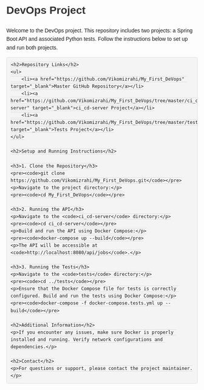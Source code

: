 <!DOCTYPE html>
<html lang="en">
<head>
    <meta charset="UTF-8">
    <meta name="viewport" content="width=device-width, initial-scale=1.0">
    <title>DevOps Project README</title>
    <style>
        body {
            font-family: Arial, sans-serif;
            line-height: 1.6;
            margin: 20px;
            padding: 0;
        }
        h1, h2, h3 {
            color: #333;
        }
        code {
            background-color: #f4f4f4;
            border: 1px solid #ddd;
            padding: 2px 4px;
            border-radius: 4px;
        }
        pre {
            background-color: #f4f4f4;
            border: 1px solid #ddd;
            padding: 10px;
            border-radius: 4px;
            overflow-x: auto;
        }
        ul {
            list-style-type: none;
            padding: 0;
        }
        ul li {
            margin-bottom: 10px;
        }
        a {
            color: #007bff;
            text-decoration: none;
        }
        a:hover {
            text-decoration: underline;
        }
    </style>
</head>
<body>
    <h1>DevOps Project</h1>
    <p>Welcome to the DevOps project. This repository includes two projects: a Spring Boot API and associated Python tests. Follow the instructions below to set up and run both projects.</p>

    <h2>Repository Links</h2>
    <ul>
        <li><a href="https://github.com/Vikomizrahi/My_First_DeVops" target="_blank">Master GitHub Repository</a></li>
        <li><a href="https://github.com/Vikomizrahi/My_First_DeVops/tree/master/ci_cd-server" target="_blank">ci_cd-server Project</a></li>
        <li><a href="https://github.com/Vikomizrahi/My_First_DeVops/tree/master/tests" target="_blank">Tests Project</a></li>
    </ul>

    <h2>Setup and Running Instructions</h2>

    <h3>1. Clone the Repository</h3>
    <pre><code>git clone https://github.com/Vikomizrahi/My_First_DeVops.git</code></pre>
    <p>Navigate to the project directory:</p>
    <pre><code>cd My_First_DeVops</code></pre>

    <h3>2. Running the API</h3>
    <p>Navigate to the <code>ci_cd-server</code> directory:</p>
    <pre><code>cd ci_cd-server</code></pre>
    <p>Build and run the API using Docker Compose:</p>
    <pre><code>docker-compose up --build</code></pre>
    <p>The API will be accessible at <code>http://localhost:8080/api/jobs</code>.</p>

    <h3>3. Running the Tests</h3>
    <p>Navigate to the <code>tests</code> directory:</p>
    <pre><code>cd ../tests</code></pre>
    <p>Ensure that the Docker Compose file for tests is correctly configured. Build and run the tests using Docker Compose:</p>
    <pre><code>docker-compose -f docker-compose.tests.yml up --build</code></pre>

    <h2>Additional Information</h2>
    <p>If you encounter any issues, make sure Docker is properly installed and running. Verify network configurations and dependencies.</p>

    <h2>Contact</h2>
    <p>For questions or support, please contact the project maintainer.</p>
</body>
</html>
